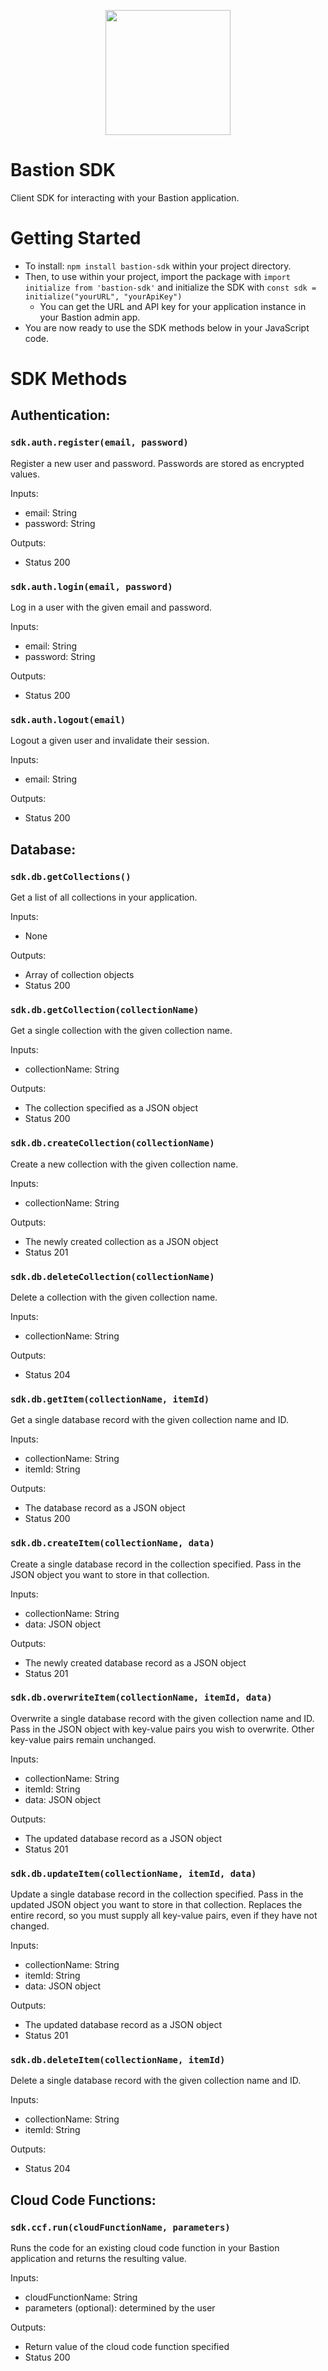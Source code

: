 <p align="center">
  <img src="Bastion_logo.png" width="200" height="200" />
</p>

# Bastion SDK
Client SDK for interacting with your Bastion application.

# Getting Started
- To install: `npm install bastion-sdk` within your project directory.
- Then, to use within your project, import the package with `import initialize from 'bastion-sdk'` and initialize the SDK with `const sdk = initialize("yourURL", "yourApiKey")`
    - You can get the URL and API key for your application instance in your Bastion admin app.
- You are now ready to use the SDK methods below in your JavaScript code.

# SDK Methods

## Authentication:

### `sdk.auth.register(email, password)`
Register a new user and password. Passwords are stored as encrypted values.

Inputs:
- email: String
- password: String

Outputs:
- Status 200

### `sdk.auth.login(email, password)`
Log in a user with the given email and password.

Inputs:
- email: String
- password: String

Outputs:
- Status 200

### `sdk.auth.logout(email)`
Logout a given user and invalidate their session.

Inputs:
- email: String

Outputs:
- Status 200

## Database:

### `sdk.db.getCollections()`
Get a list of all collections in your application.

Inputs:
- None

Outputs:
- Array of collection objects
- Status 200

### `sdk.db.getCollection(collectionName)`
Get a single collection with the given collection name.

Inputs:
- collectionName: String

Outputs:
- The collection specified as a JSON object
- Status 200

### `sdk.db.createCollection(collectionName)`
Create a new collection with the given collection name.

Inputs:
- collectionName: String

Outputs:
- The newly created collection as a JSON object
- Status 201

### `sdk.db.deleteCollection(collectionName)`
Delete a collection with the given collection name.

Inputs:
- collectionName: String

Outputs:
- Status 204

### `sdk.db.getItem(collectionName, itemId)`
Get a single database record with the given collection name and ID.

Inputs:
- collectionName: String
- itemId: String

Outputs:
- The database record as a JSON object
- Status 200

### `sdk.db.createItem(collectionName, data)`
Create a single database record in the collection specified. Pass in the JSON object you want to store in that collection.

Inputs:
- collectionName: String
- data: JSON object

Outputs:
- The newly created database record as a JSON object
- Status 201

### `sdk.db.overwriteItem(collectionName, itemId, data)`
Overwrite a single database record with the given collection name and ID. Pass in the JSON object with key-value pairs you wish to overwrite. Other key-value pairs remain unchanged.

Inputs:
- collectionName: String
- itemId: String
- data: JSON object

Outputs:
- The updated database record as a JSON object
- Status 201

### `sdk.db.updateItem(collectionName, itemId, data)`
Update a single database record in the collection specified. Pass in the updated JSON object you want to store in that collection. Replaces the entire record, so you must supply all key-value pairs, even if they have not changed.

Inputs:
- collectionName: String
- itemId: String
- data: JSON object

Outputs:
- The updated database record as a JSON object
- Status 201

### `sdk.db.deleteItem(collectionName, itemId)`
Delete a single database record with the given collection name and ID.

Inputs:
- collectionName: String
- itemId: String

Outputs:
- Status 204

## Cloud Code Functions:

### `sdk.ccf.run(cloudFunctionName, parameters)`
Runs the code for an existing cloud code function in your Bastion application and returns the resulting value.

Inputs:
- cloudFunctionName: String
- parameters (optional): determined by the user

Outputs:
- Return value of the cloud code function specified
- Status 200